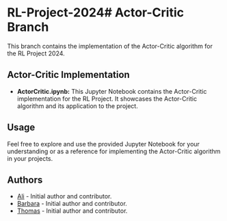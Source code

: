 # RL-Project-2024# Actor-Critic Branch

This branch contains the implementation of the Actor-Critic algorithm for the RL Project 2024.

## Actor-Critic Implementation

- **ActorCritic.ipynb:** This Jupyter Notebook contains the Actor-Critic implementation for the RL Project. It showcases the Actor-Critic algorithm and its application to the project.

## Usage

Feel free to explore and use the provided Jupyter Notebook for your understanding or as a reference for implementing the Actor-Critic algorithm in your projects.

## Authors

- [Ali](https://github.com/aeli3) - Initial author and contributor.
- [Barbara](https://github.com/babura47) - Initial author and contributor.
- [Thomas](https://github.com/Jinobey) - Initial author and contributor.
